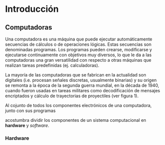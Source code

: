 # Introducción

## Computadoras
Una computadora es una máquina que puede ejecutar automáticamente secuencias de cálculos o de operaciones lógicas. Estas secuencias son denominadas programas. Los programas pueden crearse, modificarse y ejecutarse continuamente con objetivos muy diversos, lo que le da a las computadoras una gran versatilidad con respecto a otras máquinas que realizan tareas predefinidas (ej. calculadoras).

La mayoría de las computadoras que se fabrican en la actualidad son digitales (i.e. procesan señales discretas, usualmente binarias) y su origen se remonta a la época de la segunda guerra mundial, en la década de 1940, cuando fueron usadas en tareas militares como decodificación de mensajes encriptados y cálculo de trayectorias de proyectiles (ver figura 1).

Al cojunto de todos los componentes electrónicos de una computadora, junto con sus programas 

acostumbra dividir los componentes de un sistema computacional en __hardware__ y _software_.

### Hardware
